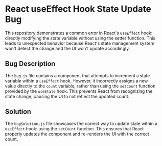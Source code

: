 # React useEffect Hook State Update Bug
This repository demonstrates a common error in React's `useEffect` hook: directly modifying the state variable without using the setter function.  This leads to unexpected behavior because React's state management system won't detect the change and the UI won't update accordingly.

## Bug Description
The `bug.js` file contains a component that attempts to increment a state variable within a `useEffect` hook. However, it incorrectly assigns a new value directly to the `count` variable, rather than using the `setCount` function provided by the `useState` hook. This prevents React from recognizing the state change, causing the UI to not reflect the updated count. 

## Solution
The `bugSolution.js` file showcases the correct way to update state within a `useEffect` hook: using the `setCount` function.  This ensures that React properly updates the component and re-renders the UI with the correct count.
